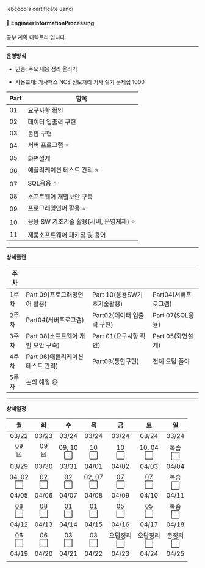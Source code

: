 lebcoco's certificate Jandi

#### :bookmark_tabs: EngineerInformationProcessing



공부 계획 디렉토리 입니다.

---




**운영방식**

* 인증: 주요 내용 정리 올리기

* 사용교재: 기사패스 NCS 정보처리 기사 실기 문제집 1000

| Part | 항목                                         |
| ---- | -------------------------------------------- |
| 01   | 요구사항 확인                                |
| 02   | 데이터 입출력 구현                           |
| 03   | 통합 구현                                    |
| 04   | 서버 프로그램 :star:                         |
| 05   | 화면설계                                     |
| 06   | 애플리케이션 테스트 관리 :star:              |
| 07   | SQL응용 :star:                               |
| 08   | 소프트웨어 개발보안 구축                     |
| 09   | 프로그래밍언어 활용 :star:                   |
| 10   | 응용 SW 기초기술 활용(서버, 운영체제) :star: |
| 11   | 제품소프트웨어 패키징 및 용어                |

---





**상세플랜**

| 주차  |                                    |                             |                      |
| ----- | ---------------------------------- | --------------------------- | -------------------- |
| 1주차 | Part 09(프로그래밍언어 활용)       | Part 10(응용SW기초기술활용) | Part04(서버프로그램) |
| 2주차 | Part04(서버프로그램)               | Part02(데이터 입출력 구현)  | Part 07(SQL응용)     |
| 3주차 | Part 08(소프트웨어 개발 보안 구축) | Part 01(요구사항 확인)      | Part 05(화면설계)    |
| 4주차 | Part 06(애플리케이션 테스트 관리)  | Part03(통합구현)            | 전체 오답 풀이       |
| 5주차 | 논의 예정 :smile:                  |                             |                      |

---





**상세일정**

|                 월                  |                 화                  |                수                |                목                |                 금                 |                 토                 |                일                |
| :---------------------------------: | :---------------------------------: | :------------------------------: | :------------------------------: | :--------------------------------: | :--------------------------------: | :------------------------------: |
|                03/22                |                03/23                |              03/24               |              03/24               |               03/24                |               03/24                |              03/24               |
| 09<br />[:ballot_box_with_check:]() | 09<br />​[:ballot_box_with_check:]() | 09, 10<br />:white_large_square: |   10<br />:white_large_square:   |    10<br />:white_large_square:    |  10. 04<br />:white_large_square:  |  복습<br />:white_large_square:  |
|                03/29                |                03/30                |              03/31               |              04/01               |               04/02                |               04/03                |              04/04               |
|  04, 02<br />:white_large_square:   |    02<br />:white_large_square:     |   02<br />:white_large_square:   | 02, 07<br />:white_large_square: |    07<br />:white_large_square:    |    07<br />:white_large_square:    |  복습<br />:white_large_square:  |
|                04/05                |                04/06                |              04/07               |              04/08               |               04/09                |               04/10                |              04/11               |
|    08<br />:white_large_square:     |    08<br />:white_large_square:     |   01<br />:white_large_square:   |   01<br />:white_large_square:   |    05<br />:white_large_square:    |    05<br />:white_large_square:    |  복습<br />:white_large_square:  |
|                04/12                |                04/13                |              04/14               |              04/15               |               04/16                |               04/17                |              04/18               |
|    06<br />:white_large_square:     |    06<br />:white_large_square:     |   03<br />:white_large_square:   |   03<br />:white_large_square:   | 오답정리<br />:white_large_square: | 오답정리<br />:white_large_square: | 총정리<br />:white_large_square: |
|                04/19                |                04/20                |              04/21               |              04/22               |               04/23                |               04/24                |              04/25               |
|                                     |                                     |                                  |                                  |                                    |                                    |                                  |





